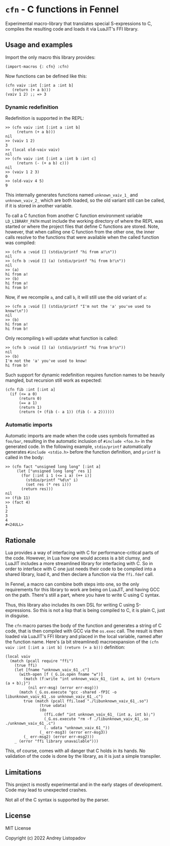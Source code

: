 # `cfn` - C functions in Fennel

Experimental macro-library that translates special S-expressions to C, compiles the resulting code and loads it via LuaJIT's FFI library.

## Usage and examples

Import the only macro this library provides:

```fennel
(import-macros {: cfn} :cfn)
```

Now functions can be defined like this:

```fennel
(cfn vaiv :int [:int a :int b]
   (return (+ a b)))
(vaiv 1 2) ;; => 3
```

### Dynamic redefinition

Redefinition is supported in the REPL:

```fennel
>> (cfn vaiv :int [:int a :int b]
     (return (+ a b)))
nil
>> (vaiv 1 2)
3
>> (local old-vaiv vaiv)
nil
>> (cfn vaiv :int [:int a :int b :int c]
     (return (- (+ a b) c)))
nil
>> (vaiv 1 2 3)
0
>> (old-vaiv 4 5)
9
```

This internally generates functions named `unknown_vaiv_1_` and `unknown_vaiv_2_` which are both loaded, so the old variant still can be called, if it is stored in another variable.

To call a C function from another C function environment variable `LD_LIBRARY_PATH` must include the working directory of where the REPL was started or where the project files that define C functions are stored.
Note, however, that when calling one C function from the other one, the inner calls resolve to the functions that were available when the called function was compiled:

```fennel
>> (cfn a :void [] (stdio/printf "hi from a!\n"))
nil
>> (cfn b :void [] (a) (stdio/printf "hi from b!\n"))
nil
>> (a)
hi from a!
>> (b)
hi from a!
hi from b!
```

Now, if we recompile `a`, and call `b`, it will still use the old variant of `a`:

```fennel
>> (cfn a :void [] (stdio/printf "I'm not the 'a' you've used to know!\n"))
nil
>> (b)
hi from a!
hi from b!
```

Only recompiling `b` will update what function is called:

```fennel
>> (cfn b :void [] (a) (stdio/printf "hi from b!\n"))
nil
>> (b)
I'm not the 'a' you've used to know!
hi from b!
```

Such support for dynamic redefinition requires function names to be heavily mangled, but recursion still work as expected:

```fennel
(cfn fib :int [:int a]
  (if (<= a 0)
      (return 0)
      (== a 1)
      (return 1)
      (return (+ (fib (- a 1)) (fib (- a 2))))))
```

### Automatic imports

Automatic imports are made when the code uses symbols formatted as `foo/bar`, resulting in the automatic inclusion of `#include <foo.h>` in the generated code.
In the following example, `stdio/printf` automatically generates `#include <stdio.h>` before the function definition, and `printf` is called in the body:

```fennel
>> (cfn fact "unsigned long long" [:int a]
     (let ["unsigned long long" res 1]
       (for [:int i 1 (<= i a) (++ i)]
         (stdio/printf "%d\n" i)
         (set res (* res i)))
       (return res)))
nil
>> (fib 11)
>> (fact 4)
1
2
3
4
#<24ULL>
```

## Rationale

Lua provides a way of interfacing with C for performance-critical parts of the code.
However, in Lua how one would access is a bit clumsy, and LuaJIT includes a more streamlined library for interfacing with C.
So in order to interface with C one just needs their code to be compiled into a shared library, load it, and then declare a function via the `ffi.fdef` call.

In Fennel, a macro can combine both steps into one, so the only requirements for this library to work are being on LuaJIT, and having GCC on the path.
There's still a part, where you have to write C using C syntax.

Thus, this library also includes its own DSL for writing C using S-expressions.
So this is not a lisp that is being compiled to C, it is plain C, just in disguise.

The `cfn` macro parses the body of the function and generates a string of C code, that is then compiled with GCC via the `os.exec` call.
The result is then loaded via LuaJIT's FFI library and placed in the local variable, named after the function name.
Here's (a bit streamlined) macroexpansion of the `(cfn vaiv :int [:int a :int b] (return (+ a b)))` definition:

```fennel
(local vaiv
  (match (pcall require "ffi")
    (true ffi)
    (let [fname "unknown_vaiv_61_.c"]
      (with-open [f (_G.io.open fname "w")]
        (match (f:write "int unknown_vaiv_61_ (int a, int b) {return (a + b);}")
          (nil err-msg) (error err-msg)))
      (match (_G.os.execute "gcc -shared -fPIC -o libunknown_vaiv_61_.so unknown_vaiv_61_.c")
        true (match (pcall ffi.load "./libunknown_vaiv_61_.so")
               (true udata)
               (do
                 (ffi.cdef "int unknown_vaiv_61_ (int a, int b);")
                 (_G.os.execute "rm -f ./libunknown_vaiv_61_.so ./unknown_vaiv_61_.c")
                 (. udata "unknown_vaiv_61_"))
               (_ err-msg3) (error err-msg3))
        (_ err-msg2) (error err-msg2)))
    _ (error "ffi library unavailable")))
```

This, of course, comes with all danger that C holds in its hands.
No validation of the code is done by the library, as it is just a simple transpiler.

## Limitations

This project is mostly experimental and in the early stages of development.
Code may lead to unexpected crashes.

Not all of the C syntax is supported by the parser.

## License

MIT License

Copyright (c) 2022 Andrey Listopadov
